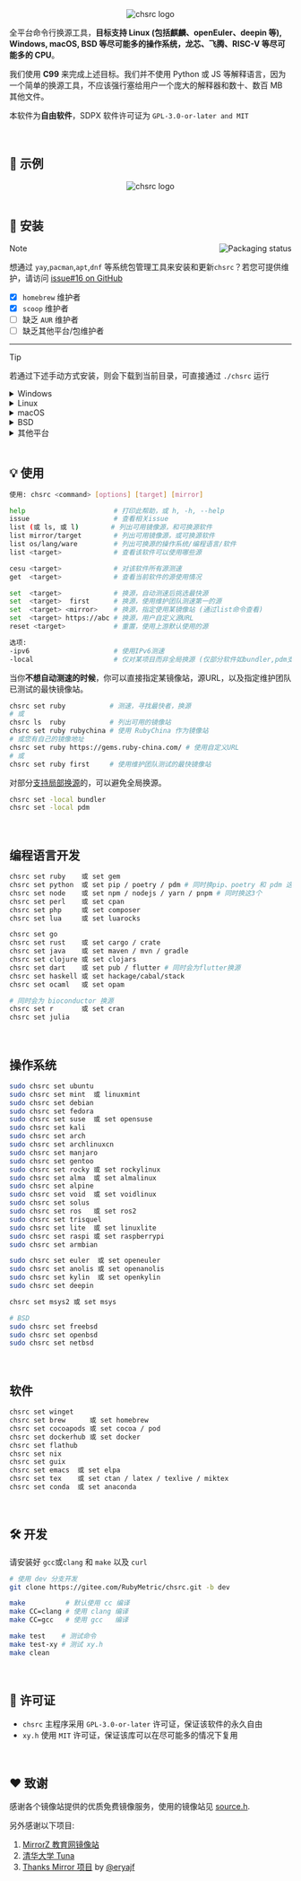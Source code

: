 <div align="center">
  <img alt="chsrc logo" src="image/chsrc.png"/>
</div>

全平台命令行换源工具，**目标支持 Linux (包括麒麟、openEuler、deepin 等), Windows, macOS, BSD 等尽可能多的操作系统，龙芯、飞腾、RISC-V 等尽可能多的 CPU**。

我们使用 **C99** 来完成上述目标。我们并不使用 Python 或 JS 等解释语言，因为一个简单的换源工具，不应该强行塞给用户一个庞大的解释器和数十、数百 MB 其他文件。

本软件为**自由软件**，SDPX 软件许可证为 `GPL-3.0-or-later and MIT`

<br>

## 📌 示例

<div align="center">
  <img alt="chsrc logo" src="image/example.png"/>
</div>

<br>

## 🚀 安装

<a href="https://repology.org/project/chsrc/versions">
    <img src="https://repology.org/badge/vertical-allrepos/chsrc.svg" alt="Packaging status" align="right">
</a>

> [!NOTE]
> 想通过 `yay`,`pacman`,`apt`,`dnf` 等系统包管理工具来安装和更新`chsrc`？若您可提供维护，请访问 [issue#16 on GitHub](https://github.com/RubyMetric/chsrc/issues/16)

- [x] `homebrew` 维护者
- [x] `scoop` 维护者
- [ ] 缺乏 `AUR` 维护者
- [ ] 缺乏其他平台/包维护者

---

> [!TIP]
> 若通过下述手动方式安装，则会下载到当前目录，可直接通过 `./chsrc` 运行

<details>
<summary>Windows</summary>

- 可通过 `scoop` 安装，感谢 [@Gn3po4g](https://github.com/Gn3po4g) 与 [@niheaven](https://github.com/niheaven)

```bash
$ scoop install chsrc
```

- 或手动下载二进制文件，这是最新版，往往比 `scoop` 提供的更新，适用于修复 Bug、添加新功能后及时使用，以及未安装 `scoop` 时

```bash
# x64
curl -L https://gitee.com/RubyMetric/chsrc/releases/download/pre/chsrc-x64-windows.exe -o chsrc.exe

# x86
curl -L https://gitee.com/RubyMetric/chsrc/releases/download/pre/chsrc-x86-windows.exe -o chsrc.exe
```
</details>

<details>
<summary>Linux</summary>

```bash
# x64
curl -L https://gitee.com/RubyMetric/chsrc/releases/download/pre/chsrc-x64-linux -o chsrc; chmod +x ./chsrc

# aarch64
curl -L https://gitee.com/RubyMetric/chsrc/releases/download/pre/chsrc-aarch64-linux -o chsrc; chmod +x ./chsrc

# riscv64
curl -L https://gitee.com/RubyMetric/chsrc/releases/download/pre/chsrc-riscv64-linux -o chsrc; chmod +x ./chsrc

# armv7
curl -L https://gitee.com/RubyMetric/chsrc/releases/download/pre/chsrc-armv7-linux -o chsrc; chmod +x ./chsrc
```
</details>

<details>
<summary>macOS</summary>

- 可通过 `homebrew` 安装，感谢 [@Aaron-212](https://github.com/Aaron-212) 与 [@chenrui333](https://github.com/chenrui333)

```bash
$ brew install chsrc
```

- 或手动下载二进制文件，这是最新版，往往比 `homebrew` 提供的更新，适用于修复 Bug、添加新功能后及时使用

```bash
# arm/aarch64
curl -L https://gitee.com/RubyMetric/chsrc/releases/download/pre/chsrc-aarch64-macos -o chsrc; chmod +x ./chsrc

# x64
curl -L https://gitee.com/RubyMetric/chsrc/releases/download/pre/chsrc-x64-macos -o chsrc; chmod +x ./chsrc
```
</details>

<details>
<summary>BSD</summary>

```bash
git clone https://gitee.com/RubyMetric/chsrc.git; cd chsrc
clang -Iinclude src/chsrc.c -o chsrc
```
</details>

<details>
<summary>其他平台</summary>

```bash
git clone https://gitee.com/RubyMetric/chsrc.git; cd chsrc; make
```
</details>

<br>

## 💡 使用

```bash
使用: chsrc <command> [options] [target] [mirror]

help                      # 打印此帮助，或 h, -h, --help
issue                     # 查看相关issue
list (或 ls, 或 l)        # 列出可用镜像源，和可换源软件
list mirror/target        # 列出可用镜像源，或可换源软件
list os/lang/ware         # 列出可换源的操作系统/编程语言/软件
list <target>             # 查看该软件可以使用哪些源

cesu <target>             # 对该软件所有源测速
get  <target>             # 查看当前软件的源使用情况

set  <target>             # 换源，自动测速后挑选最快源
set  <target>  first      # 换源，使用维护团队测速第一的源
set  <target> <mirror>    # 换源，指定使用某镜像站 (通过list命令查看)
set  <target> https://abc # 换源，用户自定义源URL
reset <target>            # 重置，使用上游默认使用的源

选项:
-ipv6                     # 使用IPv6测速
-local                    # 仅对某项目而非全局换源 (仅部分软件如bundler,pdm支持)
```

当你**不想自动测速的时候**，你可以直接指定某镜像站，源URL，以及指定维护团队已测试的最快镜像站。

```bash
chsrc set ruby           # 测速，寻找最快者，换源
# 或
chsrc ls  ruby           # 列出可用的镜像站
chsrc set ruby rubychina # 使用 RubyChina 作为镜像站
# 或您有自己的镜像地址
chsrc set ruby https://gems.ruby-china.com/ # 使用自定义URL
# 或
chsrc set ruby first     # 使用维护团队测试的最快镜像站
```

对部分[支持局部换源](https://gitee.com/RubyMetric/chsrc/issues/I9V5I0)的，可以避免全局换源。

```bash
chsrc set -local bundler
chsrc set -local pdm
```

<br>

## 编程语言开发

```bash
chsrc set ruby    或 set gem
chsrc set python  或 set pip / poetry / pdm # 同时换pip、poetry 和 pdm 这3个
chsrc set node    或 set npm / nodejs / yarn / pnpm # 同时换这3个
chsrc set perl    或 set cpan
chsrc set php     或 set composer
chsrc set lua     或 set luarocks

chsrc set go
chsrc set rust    或 set cargo / crate
chsrc set java    或 set maven / mvn / gradle
chsrc set clojure 或 set clojars
chsrc set dart    或 set pub / flutter # 同时会为flutter换源
chsrc set haskell 或 set hackage/cabal/stack
chsrc set ocaml   或 set opam

# 同时会为 bioconductor 换源
chsrc set r       或 set cran
chsrc set julia
```

<br>

## 操作系统

```bash
sudo chsrc set ubuntu
sudo chsrc set mint  或 linuxmint
sudo chsrc set debian
sudo chsrc set fedora
sudo chsrc set suse  或 set opensuse
sudo chsrc set kali
sudo chsrc set arch
sudo chsrc set archlinuxcn
sudo chsrc set manjaro
sudo chsrc set gentoo
sudo chsrc set rocky 或 set rockylinux
sudo chsrc set alma  或 set almalinux
sudo chsrc set alpine
sudo chsrc set void  或 set voidlinux
sudo chsrc set solus
sudo chsrc set ros   或 set ros2
sudo chsrc set trisquel
sudo chsrc set lite  或 set linuxlite
sudo chsrc set raspi 或 set raspberrypi
sudo chsrc set armbian

sudo chsrc set euler  或 set openeuler
sudo chsrc set anolis 或 set openanolis
sudo chsrc set kylin  或 set openkylin
sudo chsrc set deepin

chsrc set msys2 或 set msys

# BSD
sudo chsrc set freebsd
sudo chsrc set openbsd
sudo chsrc set netbsd
```

<br>

## 软件

```bash
chsrc set winget
chsrc set brew      或 set homebrew
chsrc set cocoapods 或 set cocoa / pod
chsrc set dockerhub 或 set docker
chsrc set flathub
chsrc set nix
chsrc set guix
chsrc set emacs  或 set elpa
chsrc set tex    或 set ctan / latex / texlive / miktex
chsrc set conda  或 set anaconda
```

<br>

## 🛠️ 开发

请安装好 `gcc`或`clang` 和 `make` 以及 `curl`

```bash
# 使用 dev 分支开发
git clone https://gitee.com/RubyMetric/chsrc.git -b dev

make          # 默认使用 cc 编译
make CC=clang # 使用 clang 编译
make CC=gcc   # 使用 gcc   编译

make test    # 测试命令
make test-xy # 测试 xy.h
make clean
```

<br>

## 📝 许可证

- `chsrc` 主程序采用 `GPL-3.0-or-later` 许可证，保证该软件的永久自由
- `xy.h` 使用 `MIT` 许可证，保证该库可以在尽可能多的情况下复用

<br>

## ❤️ 致谢

感谢各个镜像站提供的优质免费镜像服务，使用的镜像站见 [source.h](./include/source.h).

另外感谢以下项目:

1. [MirrorZ 教育网镜像站](https://help.mirrors.cernet.edu.cn/)
2. [清华大学 Tuna](https://mirrors.tuna.tsinghua.edu.cn/)
3. [Thanks Mirror 项目](https://github.com/eryajf/Thanks-Mirror) by [@eryajf](https://github.com/eryajf)

<br>
